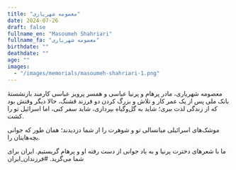 ```yaml
---
title: "معصومه شهریاری"
date: 2024-07-26
draft: false
fullname_en: "Masoumeh Shahriari"
fullname_fa: "معصومه شهریاری"
birthdate: ""
deathdate: ""
age: ""
images:
  - "/images/memorials/masoumeh-shahriari-1.png"
---
```


معصومه شهریاری، مادر پرهام و پرنیا عباسی و همسر پرویز عباسی
کارمند بازنشستۀ بانک ملی
پس از یک عمر کار و تلاش و بزرگ کردن دو فرزند قشنگ، حالا دیگر وقتش بود که از زندگی لذت ببری؛ شاید به گل‌وگیاه بپردازی، شاید سفر کنی، اما اسرائیل تو را کشت.

 موشک‌های اسرائیلی میانسالی تو و شوهرت را از شما دزدیدند؛ همان طور که جوانی بچه‌هایتان را.

ما با شعرهای دخترت پرنیا و به یاد جوانی از دست رفته او و پرهام گریستیم. ایران برای شما می‌گرید.
#فرزندان_ایران